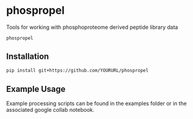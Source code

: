 # phospropel

Tools for working with phosphoproteome derived peptide library data

`phospropel` 

## Installation


```bash
pip install git+https://github.com/YOURURL/phospropel
```

## Example Usage

Example processing scripts can be found in the examples folder or in the associated google collab notebook.